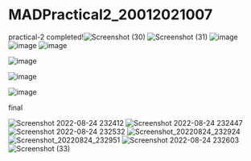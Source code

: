 # MADPractical2_20012021007
practical-2 completed!![Screenshot (30)](https://user-images.githubusercontent.com/110403688/186373315-b99af80e-d587-40d1-92d6-3da9b1ff83c2.png)
![Screenshot (31)](https://user-images.githubusercontent.com/110403688/186372563-17075ae8-6cad-445e-9696-ebc54d33c2e9.png)
![image](https://user-images.githubusercontent.com/110403688/186487470-0dd2b3af-d799-438d-9e53-68acc4ad3183.png)
![image](https://user-images.githubusercontent.com/110403688/186486903-ebddd3b1-72fa-4558-8b17-cbca9fd9b5ba.png)
![image](https://user-images.githubusercontent.com/110403688/186487588-0f0ff034-ca74-4603-ad1d-1e71075e4e8d.png)

![image](https://user-images.githubusercontent.com/110403688/186488261-97231610-1d9a-4371-9d09-ea5c2c217639.png)


![image](https://user-images.githubusercontent.com/110403688/186487200-0b9c0586-4dac-48c9-a9da-dc9e09ea01af.png)


![image](https://user-images.githubusercontent.com/110403688/186489841-684f2713-f4a7-49b2-8a16-c50b312dd73e.png)

final

![Screenshot 2022-08-24 232412](https://user-images.githubusercontent.com/110403688/186493707-dfb1847a-c379-4938-a943-b64f03616745.png)
![Screenshot 2022-08-24 232447](https://user-images.githubusercontent.com/110403688/186493727-52a61529-a51a-4b7e-88f5-b5af881b9c2d.png)
![Screenshot 2022-08-24 232532](https://user-images.githubusercontent.com/110403688/186493738-1a65479d-5ae8-457d-a9f0-4aff4d7d0f21.png)
![Screenshot_20220824_232924](https://user-images.githubusercontent.com/110403688/186494323-79911e96-a6d1-44a1-9f2a-0aea2680164c.png)
![Screenshot_20220824_232951](https://user-images.githubusercontent.com/110403688/186494349-6984f255-3cc1-4451-9349-742d25e55ac5.png)
![Screenshot 2022-08-24 232603](https://user-images.githubusercontent.com/110403688/186493748-d0bc68ea-13a9-48a9-86d1-18ba2af0884e.png)
![Screenshot (33)](https://user-images.githubusercontent.com/110403688/186493758-d664ff20-1ad8-4da3-a914-a37daf67e604.png)
